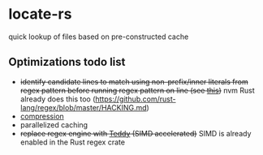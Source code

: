 # locate-rs
quick lookup of files based on pre-constructed cache


## Optimizations todo list

- ~~identify candidate lines to match using non-prefix/inner literals from regex pattern before running regex pattern on line (see [this](https://blog.burntsushi.net/ripgrep/))~~ nvm Rust already does this too (https://github.com/rust-lang/regex/blob/master/HACKING.md)
- [compression](https://dl.acm.org/doi/pdf/10.1145/348751.348754)
- parallelized caching
- ~~replace regex engine with [Teddy](https://github.com/jneem/teddy) (SIMD accelerated)~~ SIMD is already enabled in the Rust regex crate
